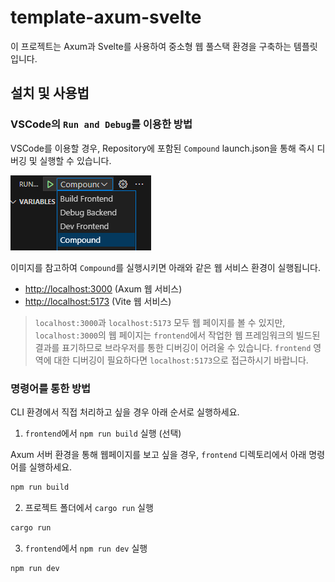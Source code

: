 # template-axum-svelte

이 프로젝트는 Axum과 Svelte를 사용하여 중소형 웹 풀스택 환경을 구축하는 템플릿입니다.

## 설치 및 사용법

### VSCode의 `Run and Debug`를 이용한 방법

VSCode를 이용할 경우, Repository에 포함된 `Compound` launch.json을 통해 즉시 디버깅 및 실행할 수 있습니다.

![VSCode Run and Debug](docs/vscode_run_and_debug.png)

이미지를 참고하여 `Compound`를 실행시키면 아래와 같은 웹 서비스 환경이 실행됩니다.

- [http://localhost:3000](http://localhost:3000) (Axum 웹 서비스)
- [http://localhost:5173](http://localhost:5173) (Vite 웹 서비스)

> `localhost:3000`과 `localhost:5173` 모두 웹 페이지를 볼 수 있지만, `localhost:3000`의 웹 페이지는 `frontend`에서 작업한 웹 프레임워크의 빌드된 결과를 표기하므로 브라우저를 통한 디버깅이 어려울 수 있습니다. `frontend` 영역에 대한 디버깅이 필요하다면 `localhost:5173`으로 접근하시기 바랍니다.

### 명령어를 통한 방법

CLI 환경에서 직접 처리하고 싶을 경우 아래 순서로 실행하세요.

1. `frontend`에서 `npm run build` 실행 (선택)

  Axum 서버 환경을 통해 웹페이지를 보고 싶을 경우, `frontend` 디렉토리에서 아래 명령어를 실행하세요.
  ```sh
  npm run build
  ```

2. 프로젝트 폴더에서 `cargo run` 실행

  ```sh
  cargo run
  ```

3. `frontend`에서 `npm run dev` 실행

  ```sh
  npm run dev
  ```